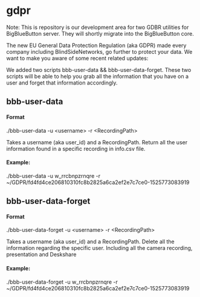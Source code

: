# gdpr

Note: This is repository is our development area for two GDBR utilities for BigBlueButton server.  They will shortly migrate into the BigBlueButton core.

The new EU General Data Protection Regulation (aka GDPR) made every company including BlindSideNetworks, go further to protect your data. We want to make you aware of some recent related updates:

We added two scripts bbb-user-data && bbb-user-data-forget.
These two scripts will be able to help you grab all the information that you have on a user and forget that information accordingly.

## bbb-user-data

#### Format
./bbb-user-data -u \<username> -r \<RecordingPath>

Takes a username (aka user_id) and a RecordingPath.
Return all the user information found in a specific recording in info.csv file. 

#### Example:
./bbb-user-data -u w_rrcbnpzrnqre -r ~/GDPR/fd4fd4ce206810310fc8b2825a6ca2ef2e7c7ce0-1525773083919

## bbb-user-data-forget

#### Format
./bbb-user-data-forget -u \<username> -r \<RecordingPath>

Takes a username (aka user_id) and a RecordingPath.
Delete all the information regarding the specific user. Including all the camera recording, presentation and Deskshare

#### Example:
./bbb-user-data-forget -u w_rrcbnpzrnqre -r ~/GDPR/fd4fd4ce206810310fc8b2825a6ca2ef2e7c7ce0-1525773083919

